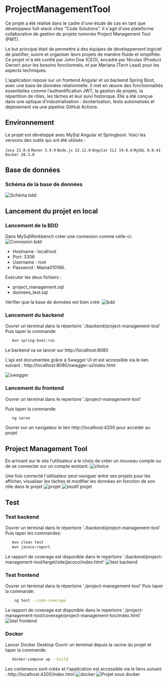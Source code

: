 # ProjectManagementTool

Ce projet a été réalisé dans le cadre d'une étude de cas en tant que développeur full-stack chez "Code Solutions". Il s'agit d'une plateforme collaborative de gestion de projets nommée Project Management Tool (PMT).

Le but principal était de permettre à des équipes de développement logiciel de planifier, suivre et organiser leurs projets de manière fluide et simplifiée. Ce projet m'a été confié par John Doe (CEO), encadré par Nicolas (Product Owner) pour les besoins fonctionnels, et par Mariana (Tech Lead) pour les aspects techniques.

L'application repose sur un frontend Angular et un backend Spring Boot, avec une base de données relationnelle. Il met en œuvre des fonctionnalités essentielles comme l’authentification JWT, la gestion de projets, la répartition de rôles, les tâches et leur suivi historique. Elle a été conçue dans une optique d’industrialisation : dockerisation, tests automatisés et déploiement via une pipeline GitHub Actions.

## Environnement
Le projet est dévéloppé avec MySql Angular et Springboot. Voici les versions des outils qui ont été utilisés :

`Java 21.0.6`
`Maven 3.9.9`
`Node.js 22.12.0`
`Angular CLI 19.0.6`
`MySQL 8.0.41`
`Docker 28.3.0`

## Base de données
### Schéma de la base de données
<img src="./screen\schema_bdd.png" alt="Schéma bdd">

## Lancement du projet en local
### Lancement de la BDD
Dans MySqlWorkbench créer une connexion comme celle-ci:
<img src="./screen\connexion_bdd.png" alt="Connexion bdd">
* Hostname : localhost
* Port: 3306
* Username : root
* Password : Mama010166.

Exécuter les deux fichiers :
* project_management.sql
* donnees_test.sql

Vérifier que la base de données est bien créé:
<img src="./screen\bdd.png" alt="bdd">

### Lancement du backend
Ouvrer un terminal dans le répertoire './backend/project-management-tool'
Puis taper la commande:
```bash
   mvn spring-boot:run  
```
Le backend va se lancer sur http://localhost:8080

L'api est documentée grâce à Swagger UI et est accessible via le lien suivant :
http://localhost:8080/swagger-ui/index.html

<img src="./screen\swagger.png" alt="swagger">

### Lancement du frontend
Ouvrer un terminal dans le repertoire './project-management-tool'

Puis taper la commande:
```bash
   ng serve  
```
Ouvrer sur un navigateur le lien http://localhost:4200 pour accéder au projet

## Project Management Tool
En arrivant sur le site l'utilisateur a le choix de créer un nouveau compte ou de se connecter sur un compte existant:
<img src="./screen\pmt_choice.png" alt="choice">

Une fois connecté l'utilisateur peut naviguer entre ses projets pour les afficher, visualiser les tâches et modifier les données en fonction de son rôle dans le projet
<img src="./screen\pmt_projet.png" alt="projet">
<img src="./screen\pmt_modif.png" alt="modif projet">

## Test
### Test backend
Ouvrer un terminal dans le répertoire './backend/project-management-tool'
Puis taper les commandes:
```bash
   mvn clean test  
   mvn jacoco:report
```

Le rapport de coverage est disponible dans le repertoire './backend/project-management-tool/target/site/jacoco/index.html'
<img src="./screen\test_back.png" alt="test backend">

### Test frontend
Ouvrer un terminal dans le répertoire './project-management-tool'
Puis taper la commande:
```bash
    ng test --code-coverage
```

Le rapport de coverage est disponible dans le repertoire './project-management-tool/coverage/project-management-too/index.html'
<img src="./screen\test_front.png" alt="test frontend">

### Docker
Lancer Docker Desktop
Ouvrir un terminal depuis la racine du projet et taper la commande:

```bash
   docker-compose up --build
```

Les conteneurs sont créés et l'application est accessible via le liens suivant : http://localhost:4200/index.html
<img src="./screen\docker.png" alt="docker">
<img src="./screen\projet_docker.png" alt="Projet sous docker">
